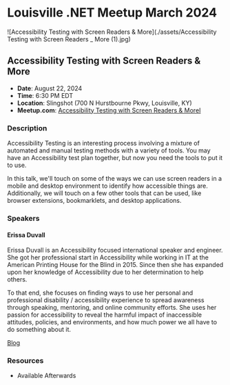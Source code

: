 # Louisville .NET Meetup March 2024

![Accessibility Testing with Screen Readers & More](./assets/Accessibility Testing with Screen Readers _ More (1).jpg)

## Accessibility Testing with Screen Readers & More

- **Date**: August 22, 2024
- **Time**: 6:30 PM EDT
- **Location**: Slingshot (700 N Hurstbourne Pkwy, Louisville, KY)
- **Meetup.com**: [Accessibility Testing with Screen Readers & MoreI](https://www.meetup.com/louisville-dotnet/events/299473374/)

### Description

Accessibility Testing is an interesting process involving a mixture of automated and manual testing methods with a variety of tools. You may have an Accessibility test plan together, but now you need the tools to put it to use.

In this talk, we'll touch on some of the ways we can use screen readers in a mobile and desktop environment to identify how accessible things are. Additionally, we will touch on a few other tools that can be used, like browser extensions, bookmarklets, and desktop applications.

### Speakers

#### Erissa Duvall

Erissa Duvall is an Accessibility focused international speaker and engineer. She got her professional start in Accessibility while working in IT at the American Printing House for the Blind in 2015. Since then she has expanded upon her knowledge of Accessibility due to her determination to help others.

To that end, she focuses on finding ways to use her personal and professional disability / accessibility experience to spread awareness through speaking, mentoring, and online community efforts. She uses her passion for accessibility to reveal the harmful impact of inaccessible attitudes, policies, and environments, and how much power we all have to do something about it.

[Blog](https://davidgiard.com/)

### Resources

- Available Afterwards